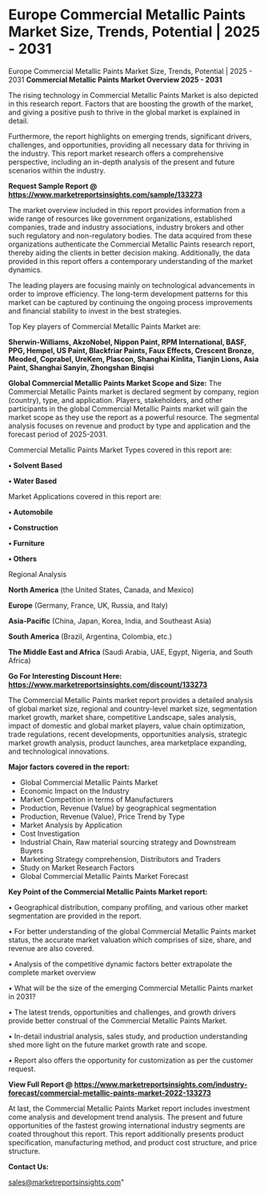 # Europe Commercial Metallic Paints Market Size, Trends, Potential | 2025 - 2031
Europe Commercial Metallic Paints Market Size, Trends, Potential | 2025 - 2031
<Strong> Commercial Metallic Paints Market Overview 2025 - 2031</strong>

The rising technology in Commercial Metallic Paints Market is also depicted in this research report. Factors that are boosting the growth of the market, and giving a positive push to thrive in the global market is explained in detail.

Furthermore, the report highlights on emerging trends, significant drivers, challenges, and opportunities, providing all necessary data for thriving in the industry. This report market research offers a comprehensive perspective, including an in-depth analysis of the present and future scenarios within the industry.

<strong>Request Sample Report @ <a href=https://www.marketreportsinsights.com/sample/133273>https://www.marketreportsinsights.com/sample/133273</a></strong>

The market overview included in this report provides information from a wide range of resources like government organizations, established companies, trade and industry associations, industry brokers and other such regulatory and non-regulatory bodies. The data acquired from these organizations authenticate the Commercial Metallic Paints research report, thereby aiding the clients in better decision making. Additionally, the data provided in this report offers a contemporary understanding of the market dynamics.

The leading players are focusing mainly on technological advancements in order to improve efficiency. The long-term development patterns for this market can be captured by continuing the ongoing process improvements and financial stability to invest in the best strategies.

Top Key players of Commercial Metallic Paints Market are:

<strong>Sherwin-Williams, AkzoNobel, Nippon Paint, RPM International, BASF, PPG, Hempel, US Paint, Blackfriar Paints, Faux Effects, Crescent Bronze, Meoded, Coprabel, UreKem, Plascon, Shanghai Kinlita, Tianjin Lions, Asia Paint, Shanghai Sanyin, Zhongshan Binqisi</strong>

<strong><b>Global Commercial Metallic Paints Market Scope and Size:</b></strong>
The Commercial Metallic Paints market is declared segment by company, region (country), type, and application. Players, stakeholders, and other participants in the global Commercial Metallic Paints market will gain the market scope as they use the report as a powerful resource. The segmental analysis focuses on revenue and product by type and application and the forecast period of 2025-2031.

Commercial Metallic Paints Market Types covered in this report are:

<strong>• Solvent Based

• Water Based</strong>

Market Applications covered in this report are:

<strong>• Automobile

• Construction

• Furniture

• Others</strong> 

Regional Analysis

<strong>North America</strong> (the United States, Canada, and Mexico)

<strong>Europe</strong> (Germany, France, UK, Russia, and Italy)

<strong>Asia-Pacific</strong> (China, Japan, Korea, India, and Southeast Asia)

<strong>South America</strong> (Brazil, Argentina, Colombia, etc.)

<strong>The Middle East and Africa</strong> (Saudi Arabia, UAE, Egypt, Nigeria, and South Africa)

<strong>Go For Interesting Discount Here: <a href=https://www.marketreportsinsights.com/discount/133273>https://www.marketreportsinsights.com/discount/133273</a></strong>

The Commercial Metallic Paints market report provides a detailed analysis of global market size, regional and country-level market size, segmentation market growth, market share, competitive Landscape, sales analysis, impact of domestic and global market players, value chain optimization, trade regulations, recent developments, opportunities analysis, strategic market growth analysis, product launches, area marketplace expanding, and technological innovations.

<strong><b>Major factors covered in the report:</b></strong>
<ul>
  <li>Global Commercial Metallic Paints Market </li>
  <li>Economic Impact on the Industry</li>
  <li>Market Competition in terms of Manufacturers</li>
  <li>Production, Revenue (Value) by geographical segmentation</li>
  <li>Production, Revenue (Value), Price Trend by Type</li>
  <li>Market Analysis by Application</li>
  <li>Cost Investigation</li>
  <li>Industrial Chain, Raw material sourcing strategy and Downstream Buyers</li>
  <li>Marketing Strategy comprehension, Distributors and Traders</li>
  <li>Study on Market Research Factors</li>
  <li>Global Commercial Metallic Paints Market Forecast</li>
</ul>

<strong><b>Key Point of the Commercial Metallic Paints Market report:</b></strong>

• Geographical distribution, company profiling, and various other market segmentation are provided in the report.

• For better understanding of the global Commercial Metallic Paints market status, the accurate market valuation which comprises of size, share, and revenue are also covered.

• Analysis of the competitive dynamic factors better extrapolate the complete market overview

• What will be the size of the emerging Commercial Metallic Paints market in 2031?

• The latest trends, opportunities and challenges, and growth drivers provide better construal of the Commercial Metallic Paints Market.

• In-detail industrial analysis, sales study, and production understanding shed more light on the future market growth rate and scope.

• Report also offers the opportunity for customization as per the customer request.

<strong><b>View Full Report @ <a href=https://www.marketreportsinsights.com/industry-forecast/commercial-metallic-paints-market-2022-133273>https://www.marketreportsinsights.com/industry-forecast/commercial-metallic-paints-market-2022-133273</a></b></strong>


At last, the Commercial Metallic Paints Market report includes investment come analysis and development trend analysis. The present and future opportunities of the fastest growing international industry segments are coated throughout this report. This report additionally presents product specification, manufacturing method, and product cost structure, and price structure.

<strong>Contact Us:</strong>

sales@marketreportsinsights.com"
